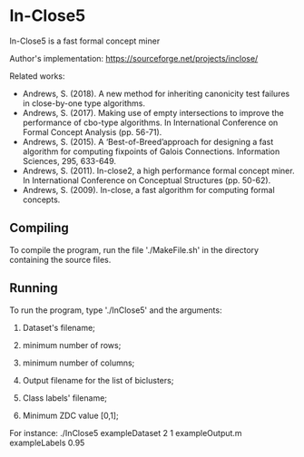 # In-Close5

In-Close5 is a fast formal concept miner

Author's implementation: https://sourceforge.net/projects/inclose/

Related works:
- Andrews, S. (2018). A new method for inheriting canonicity test failures in close-by-one type algorithms.
- Andrews, S. (2017). Making use of empty intersections to improve the performance of cbo-type algorithms. In International Conference on Formal Concept Analysis (pp. 56-71).
- Andrews, S. (2015). A ‘Best-of-Breed’approach for designing a fast algorithm for computing fixpoints of Galois Connections. Information Sciences, 295, 633-649.
- Andrews, S. (2011). In-close2, a high performance formal concept miner. In International Conference on Conceptual Structures (pp. 50-62).
- Andrews, S. (2009). In-close, a fast algorithm for computing formal concepts.


## Compiling
To compile the program, run the file  './MakeFile.sh' in the directory containing the source files.


## Running
To run the program, type './InClose5' and the arguments:

1) Dataset's filename;

2) minimum number of rows;

3) minimum number of columns;

4) Output filename for the list of biclusters;

5) Class labels' filename;

6) Minimum ZDC value [0,1];

For instance:
./InClose5 exampleDataset 2 1 exampleOutput.m exampleLabels 0.95
